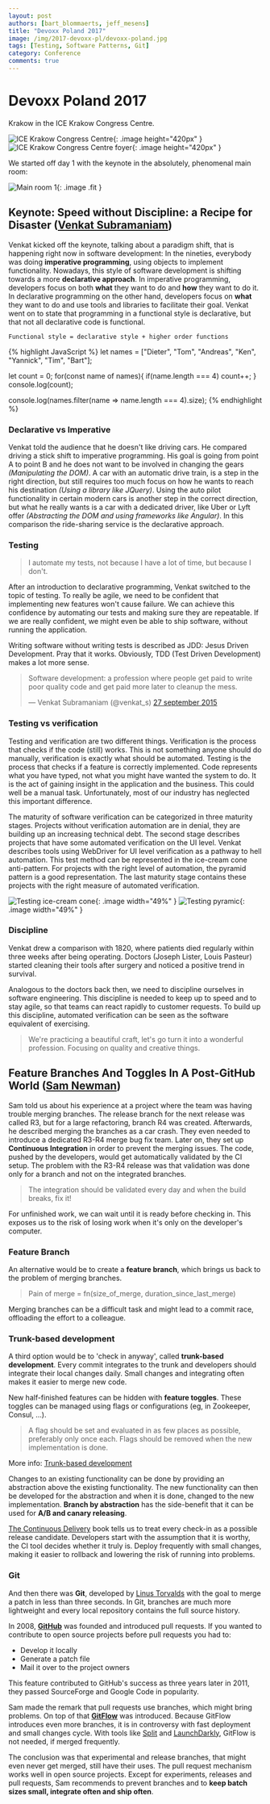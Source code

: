 ```yaml
---
layout: post
authors: [bart_blommaerts, jeff_mesens]
title: "Devoxx Poland 2017"
image: /img/2017-devoxx-pl/devoxx-poland.jpg
tags: [Testing, Software Patterns, Git]
category: Conference
comments: true
---
```

# Devoxx Poland 2017

Krakow in the ICE Krakow Congress Centre.

![ICE Krakow Congress Centre](/img/2017-devoxx-pl/venue-1.jpg){: .image height="420px" }
![ICE Krakow Congress Centre foyer](/img/2017-devoxx-pl/venue-2.jpg){: .image height="420px" }

We started off day 1 with the keynote in the absolutely, phenomenal main room:

![Main room 1](/img/2017-devoxx-pl/room-1.jpg){: .image .fit }

## Keynote: Speed without Discipline: a Recipe for Disaster ([Venkat Subramaniam](https://twitter.com/@venkat_s))

Venkat kicked off the keynote, talking about a paradigm shift, that is happening right now in software development:
In the nineties, everybody was doing **imperative programming**, using objects to implement functionality.
Nowadays, this style of software development is shifting towards a more **declarative approach**.
In imperative programming, developers focus on both **what** they want to do and **how** they want to do it. 
In declarative programming on the other hand, developers focus on **what** they want to do and use tools and libraries to facilitate their goal.
Venkat went on to state that programming in a functional style is declarative, but that not all declarative code is functional.

	Functional style = declarative style + higher order functions

{% highlight JavaScript %}
let names = ["Dieter", "Tom", "Andreas", "Ken", "Yannick", "Tim", "Bart"];

let count = 0;
for(const name of names){
  if(name.length === 4)
    count++;
}
console.log(count);

console.log(names.filter(name => name.length === 4).size);
{% endhighlight %}

### Declarative vs Imperative

Venkat told the audience that he doesn't like driving cars.
He compared driving a stick shift to imperative programming.
His goal is going from point A to point B and he does not want to be involved in changing the gears _(Manipulating the DOM)_.
A car with an automatic drive train, is a step in the right direction, but still requires too much focus on how he wants to reach his destination _(Using a library like JQuery)_.
Using the auto pilot functionality in certain modern cars is another step in the correct direction, but what he really wants is a car with a dedicated driver, like Uber or Lyft offer _(Abstracting the DOM and using frameworks like Angular)_.
In this comparison the ride-sharing service is the declarative approach.

### Testing

> I automate my tests, not because I have a lot of time, but because I don't.

After an introduction to declarative programming, Venkat switched to the topic of testing.
To really be agile, we need to be confident that implementing new features won't cause failure.
We can achieve this confidence by automating our tests and making sure they are repeatable.
If we are really confident, we might even be able to ship software, without running the application.

Writing software without writing tests is described as JDD: Jesus Driven Development. 
Pray that it works.
Obviously, TDD (Test Driven Development) makes a lot more sense. 

<blockquote class="twitter-tweet" data-lang="nl"><p lang="en" dir="ltr">Software development: a profession where people get paid to write poor quality code and get paid more later to cleanup the mess.</p>&mdash; Venkat Subramaniam (@venkat_s) <a href="https://twitter.com/venkat_s/status/648119106072387584">27 september 2015</a></blockquote>
<script async src="//platform.twitter.com/widgets.js" charset="utf-8"></script>

### Testing vs verification

Testing and verification are two different things.
Verification is the process that checks if the code (still) works.
This is not something anyone should do manually, verification is exactly what should be automated.
Testing is the process that checks if a feature is correctly implemented.
Code represents what you have typed, not what you might have wanted the system to do.
It is the act of gaining insight in the application and the business.
This could well be a manual task.
Unfortunately, most of our industry has neglected this important difference.

The maturity of software verification can be categorized in three maturity stages. 
Projects without verification automation are in denial, they are building up an increasing technical debt.
The second stage describes projects that have some automated verification on the UI level. 
Venkat describes tools using WebDriver for UI level verification as a pathway to hell automation.
This test method can be represented in the ice-cream cone anti-pattern. 
For projects with the right level of automation, the pyramid pattern is a good representation.
The last maturity stage contains these projects with the right measure of automated verification.

![Testing ice-cream cone](/img/2017-devoxx-pl/testing-ice-cream-cone.png){: .image width="49%" }
![Testing pyramic](/img/2017-devoxx-pl/testing-pyramid.png){: .image width="49%" }


### Discipline
Venkat drew a comparison with 1820, where patients died regularly within three weeks after being operating.
Doctors (Joseph Lister, Louis Pasteur) started cleaning their tools after surgery and noticed a positive trend in survival.

Analogous to the doctors back then, we need to discipline ourselves in software engineering.
This discipline is needed to keep up to speed and to stay agile, so that teams can react rapidly to customer requests. 
To build up this discipline, automated verification can be seen as the software equivalent of exercising.

>We're practicing a beautiful craft, let's go turn it into a wonderful profession. Focusing on quality and creative things.

## Feature Branches And Toggles In A Post-GitHub World ([Sam Newman](https://twitter.com/@samnewman))

Sam told us about his experience at a project where the team was having trouble merging branches.
The release branch for the next release was called R3, but for a large refactoring, branch R4 was created.
Afterwards, he described merging the branches as a car crash.
They even needed to introduce a dedicated R3-R4 merge bug fix team.
Later on, they set up **Continuous Integration** in order to prevent the merging issues.
The code, pushed by the developers, would get automatically validated by the CI setup.
The problem with the R3-R4 release was that validation was done only for a branch and not on the integrated branches.

>The integration should be validated every day and when the build breaks, fix it!

For unfinished work, we can wait until it is ready before checking in.
This exposes us to the risk of losing work when it's only on the developer's computer.

### Feature Branch

An alternative would be to create a **feature branch**, which brings us back to the problem of merging branches.

>Pain of merge = fn(size_of_merge, duration_since_last_merge)

Merging branches can be a difficult task and might lead to a commit race, offloading the effort to a colleague.

### Trunk-based development

A third option would be to 'check in anyway', called **trunk-based development**.
Every commit integrates to the trunk and developers should integrate their local changes daily.
Small changes and integrating often makes it easier to merge new code.

New half-finished features can be hidden with **feature toggles**.
These toggles can be managed using flags or configurations (eg, in Zookeeper, Consul, ...).
>A flag should be set and evaluated in as few places as possible, preferably only once each.
>Flags should be removed when the new implementation is done.

More info: [Trunk-based development](https://trunkbaseddevelopment.com/)

Changes to an existing functionality can be done by providing an abstraction above the existing functionality.
The new functionality can then be developed for the abstraction and when it is done, changed to the new implementation.
**Branch by abstraction** has the side-benefit that it can be used for **A/B and canary releasing**.

[The Continuous Delivery](https://www.amazon.de/Continuous-Delivery-Deployment-Automation-Addison-Wesley/dp/0321601912) book tells us to treat every check-in as a possible release candidate.
Developers start with the assumption that it is worthy, the CI tool decides whether it truly is.
Deploy frequently with small changes, making it easier to rollback and lowering the risk of running into problems.

### Git

And then there was **Git**, developed by [Linus Torvalds](https://en.wikipedia.org/wiki/Linus_Torvalds) with the goal to merge a patch in less than three seconds.
In Git, branches are much more lightweight and every local repository contains the full source history.

In 2008, **[GitHub](https://github.com)** was founded and introduced pull requests.
If you wanted to contribute to open source projects before pull requests you had to:
* Develop it locally
* Generate a patch file 
* Mail it over to the project owners

This feature contributed to GitHub's success as three years later in 2011, they passed SourceForge and Google Code in popularity.

Sam made the remark that pull requests use branches, which might bring problems. 
On top of that **[GitFlow](https://www.atlassian.com/git/tutorials/comparing-workflows#gitflow-workflow)** was introduced.
Because GitFlow introduces even more branches, it is in controversy with fast deployment and small changes cycle.
With tools like [Split](https://www.split.io) and [LaunchDarkly](https://launchdarkly.com), GitFlow is not needed, if merged frequently.

The conclusion was that experimental and release branches, that might even never get merged, still have their uses.
The pull request mechanism works well in open source projects.
Except for experiments, releases and pull requests, Sam recommends to prevent branches and to **keep batch sizes small, integrate often and ship often**.